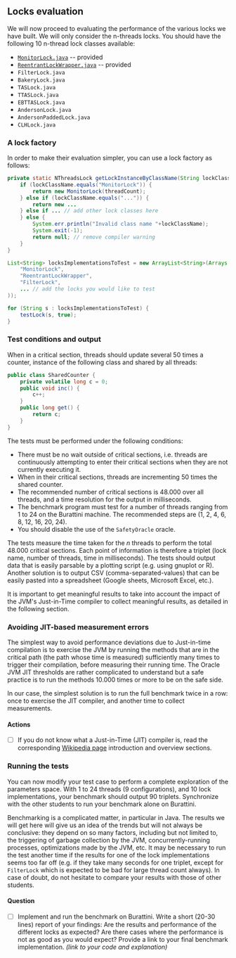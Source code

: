 ## Locks evaluation

We will now proceed to evaluating the performance of the various locks we have built.
We will only consider the n-threads locks.
You should have the following 10 n-thread lock classes available:

- [`MonitorLock.java`](src/n-threads/MonitorLock.java) -- provided
- [`ReentrantLockWrapper.java`](src/n-threads/ReentrantLockWrapper.java) -- provided
- `FilterLock.java`
- `BakeryLock.java`
- `TASLock.java`
- `TTASLock.java`
- `EBTTASLock.java`
- `AndersonLock.java`
- `AndersonPaddedLock.java`
- `CLHLock.java`

### A lock factory

In order to make their evaluation simpler, you can use a lock factory as follows:

```Java
private static NThreadsLock getLockInstanceByClassName(String lockClassName, int threadCount) {
	if (lockClassName.equals("MonitorLock")) {
		return new MonitorLock(threadCount);
	} else if (lockClassName.equals("...")) {
		return new ...
	} else if ... // add other lock classes here	 
	} else {
		System.err.println("Invalid class name "+lockClassName);
		System.exit(-1);
		return null; // remove compiler warning
	}
}

List<String> locksImplementationsToTest = new ArrayList<String>(Arrays.asList(
	"MonitorLock",
	"ReentrantLockWrapper",
	"FilterLock",
	... // add the locks you would like to test
));

for (String s : locksImplementationsToTest) {
	testLock(s, true);
}
```

### Test conditions and output

When in a critical section, threads should update several 50 times a counter, instance of the following class and shared by all threads:

```Java
public class SharedCounter {
	private volatile long c = 0;
	public void inc() {
		c++;
	}
	public long get() {
		return c;
	}
}
```

The tests must be performed under the following conditions:

- There must be no wait outside of critical sections, i.e. threads are continuously attempting to enter their critical sections when they are not currently executing it.
- When in their critical sections, threads are incrementing 50 times the shared counter.
- The recommended number of critical sections is 48.000 over all threads, and a time resolution for the output in milliseconds.
- The benchmark program must test for a number of threads ranging from 1 to 24 on the Burattini machine. The recommended steps are (1, 2, 4, 6, 8, 12, 16, 20, 24).
- You should disable the use of the `SafetyOracle` oracle.

The tests measure the time taken for the *n* threads to perform the total 48.000 critical sections.
Each point of information is therefore a triplet (lock name, number of threads, time in milliseconds).
The tests should output data that is easily parsable by a plotting script (e.g. using gnuplot or R).
Another solution is to output CSV (comma-separated-values) that can be easily pasted into a spreadsheet (Google sheets, Microsoft Excel, etc.).

It is important to get meaningful results to take into account the impact of the JVM's Just-in-Time compiler to collect meaningful results, as detailed in the following section.

### Avoiding JIT-based measurement errors

The simplest way to avoid performance deviations due to Just-in-time compilation is to exercise the JVM by running the methods that are in the critical path (the path whose time is measured) sufficiently many times to trigger their compilation, before measuring their running time.
The Oracle JVM JIT thresholds are rather complicated to understand but a safe practice is to run the methods 10.000 times or more to be on the safe side.

In our case, the simplest solution is to run the full benchmark twice in a row: once to exercise the JIT compiler, and another time to collect measurements.

#### Actions

- [ ] If you do not know what a Just-in-Time (JIT) compiler is, read the corresponding [Wikipedia page](https://en.wikipedia.org/wiki/Just-in-time_compilation) introduction and overview sections.

### Running the tests

You can now modify your test case to perform a complete exploration of the parameters space.
With 1 to 24 threads (9 configurations), and 10 lock implementations, your benchmark should output 90 triplets.
Synchronize with the other students to run your benchmark alone on Burattini.

Benchmarking is a complicated matter, in particular in Java.
The results we will get here will give us an idea of the trends but will not always be conclusive: they depend on so many factors, including but not limited to, the triggering of garbage collection by the JVM, concurrently-running processes, optimizations made by the JVM, etc.
It may be necessary to run the test another time if the results for one of the lock implementations seems too far off (e.g. if they take many seconds for one triplet, except for `FilterLock` which is expected to be bad for large thread count always).
In case of doubt, do not hesitate to compare your results with those of other students.

#### Question

- [ ] Implement and run the benchmark on Burattini. Write a short (20-30 lines) report of your findings: Are the results and performance of the different locks as expected? Are there cases where the performance is not as good as you would expect? Provide a link to your final benchmark implementation. *(link to your code and explanation)*
